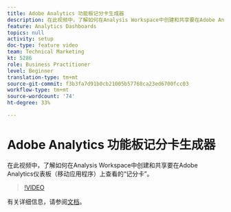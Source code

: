```yaml
---
title: Adobe Analytics 功能板记分卡生成器
description: 在此视频中，了解如何在Analysis Workspace中创建和共享要在Adobe Analytics仪表板（移动应用程序）上查看的“记分卡”。
feature: Analytics Dashboards
topics: null
activity: setup
doc-type: feature video
team: Technical Marketing
kt: 5286
role: Business Practitioner
level: Beginner
translation-type: tm+mt
source-git-commit: f3b3fa7d91b0cb21005b57768ca23ed6700fcc03
workflow-type: tm+mt
source-wordcount: '74'
ht-degree: 33%

---
```



# Adobe Analytics 功能板记分卡生成器

在此视频中，了解如何在Analysis Workspace中创建和共享要在Adobe Analytics仪表板（移动应用程序）上查看的“记分卡”。

>[!VIDEO](https://video.tv.adobe.com/v/34544/?quality=12)

有关详细信息，请参阅[文档](https://docs.adobe.com/help/zh-Hans/analytics/analyze/mobapp/home.html)。
